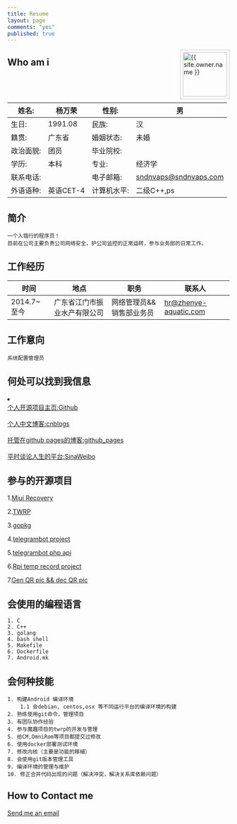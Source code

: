 ```yaml
---
title: Resume
layout: page
comments: "yes"
published: true
---
```



<img src="{{ site.owner.avatar }}" alt="{{ site.owner.name }}" class="avatar" style="width: 100px; margin: 0 0 8px; border: solid 1px #ccc; float: right; padding: 5px;" />


## Who am i


姓名: 		| 	杨万荣 			| 	性别: 			| 	男		  	|
----------------|-------------------------------|-------------------------------|-----------------------|
生日:    	| 	1991.08    	| 	民族:			|	汉						|
籍贯:    	| 	广东省    		| 	婚姻状态:		|	未婚					|
政治面貌:   	| 	团员   			| 	毕业院校:		|						|
学历:    	|  	本科   			| 	专业:			|	经济学					|
联系电话:    	| 	   	| 	电子邮箱:		|	sndnvaps@sndnvaps.com	|
外语语种:  	| 英语CET-4   		| 计算机水平:	|	二级C++,ps			|



## 简介

	一个入错行的程序员！
	目前在公司主要负责公司网络安全，护公司监控的正常运转，参与业务部的日常工作。
  
	


## 工作经历


时间	 	|	地点			| 职务		|	联系人			|
----------------|-------------------------------|---------------|--------------------------------|
2014.7~至今	|广东省江门市振业水产有限公司|	网络管理员&&销售部业务员	| hr@zhenye-aquatic.com	|

## 工作意向

	系统配置管理员

## 何处可以找到我信息
 <li>
   <br><a href="http://github.com/sndnvaps">个人开源项目主页:Github</a></br>
   <br><a href="http://www.cnblogs.com/sn-dnv-aps">个人中文博客:cnblogs</a></br>
   <br><a href="https://blog.sndnvaps.com">托管在github pages的博客:github_pages</a></br>
   <br><a href="http://weibo.com/210124187">平时谈论人生的平台:SinaWeibo</a></br>
 </li>


## 参与的开源项目

 1.<a href="http://github.com/sndnvaps/miui_recovery">Miui Recovery</a>
 
 2.<a href="https://github.com/sndnvaps/android_bootable_recovery_twrp">TWRP</a>
 
 3.<a href="https://github.com/astaxie/gopkg">gopkg</a>
 
 4.<a href="https://github.com/sndnvaps/php-telegram-bot">telegrambot project</a>
 
 5.<a href="https://github.com/akalongman/php-telegram-bot">telegrambot php api</a>
 
 6.<a href="https://github.com/sndnvaps/MyRasPi">Rpi temp record project</a>
 
 7.<a href="https://github.com/sndnvaps/QR_Encode_Decode">Gen QR pic && dec QR pic</a>
	
## 会使用的编程语言
	
	1. C
	2. C++
	3. golang
	4. bash shell
	5. Makefile
	6. Dockerfile
	7. Android.mk


## 会何种技能
	
	1. 构建Android 编译环境
		1.1 会debian, centos,osx 等不同运行平台的编译环境的构建
	2. 熟练使用git命令，管理项目
	3. 有团队协作经验
	4. 参与魔趣项目的twrp的开发与管理
	5. 给CM,OmniRom等项目都提交过修改
	6. 使用docker部署测试环境
	7. 修改内核（主要是功能的移植）
	8. 会使用git版本管理工具
	9. 编译环境的管理与维护
	10. 修正合并代码出现的问题（解决冲突，解决关系库依赖问题）
	

## How to Contact me

<a href="Mailto:sndnvaps@sndnvaps.com">Send me an email</a>  
	
